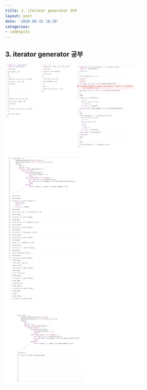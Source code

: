 ```yaml
---
title: 3. iterator generator 공부
layout: post
date: '2020-06-15 18:38'
categories:
- codespitz
---
```


## 3. iterator generator 공부

![](/static/img/codespitz/image17.jpg)
